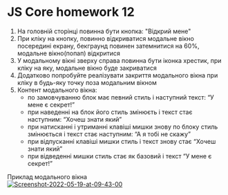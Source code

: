 # JS Core homework 12

1. На головній сторінці повинна бути кнопка: "Відкрий мене"
2. При кліку на кнопку, повинно відкриватися модальне вікно посередині екрану, бекграунд повинен затемнитися на 60%, модальне вікно(попап) відкритися
3. У модальному вікні зверху справа повинна бути іконка хрестик, при кліку на яку, модальне вікно буде закриватися
4. Додатково попробуйте реалізувати закриття модального вікна при кліку в будь-яку точку поза модальним вікном
5. Контент модального вікна:
    - по замовчуванню блок має певний стиль і наступний текст: “У мене є секрет!”
    - при наведенні на блок його стиль змінюєть і текст стає наступним: “Хочеш знати який”
    - при натисканні і утриманні клавіші мишки знову по блоку стиль змінюється і текст стає наступним: “А я тобі не скажу”
    - при відпусканні клавіші мишки стиль і текст знову стає “Хочеш знати який”
    - при відведенні мишки стиль стає як базовий і текст “У мене є секрет!”


Приклад модального вікна
<br/>
<a href="https://ibb.co/Ln79cZ5"><img src="https://i.ibb.co/XSRFKC8/Screenshot-2022-05-19-at-09-43-00.png" alt="Screenshot-2022-05-19-at-09-43-00" border="0"></a>
